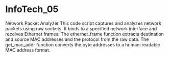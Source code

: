 # InfoTech_05
Network Packet Analyzer
This code script captures and analyzes network packets using raw sockets. It binds to a specified network interface and receives Ethernet frames. The ethernet_frame function extracts destination and source MAC addresses and the protocol from the raw data. The get_mac_addr function converts the byte addresses to a human-readable MAC address format.
